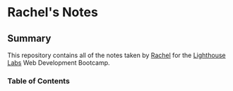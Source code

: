 # Rachel's Notes
## Summary
This repository contains all of the notes taken by [Rachel](https://github.com/rachwongrw) for the [Lighthouse Labs](https://lighthouselabs.ca) Web Development Bootcamp.
### Table of Contents